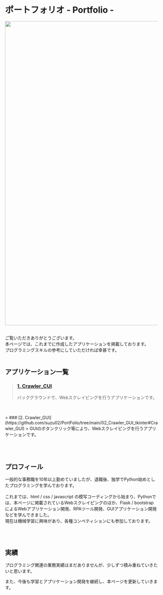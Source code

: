 # ポートフォリオ - Portfolio -
<img width="1000" hight="50" src="https://github.com/suzu02/PortFolio/assets/117723810/dc2852dd-0a1c-4218-9974-da90f82ec8d9"><br>
<br>

ご覧いただきありがとうございます。  
本ページでは、これまでに作成したアプリケーションを掲載しております。  
プログラミングスキルの参考にしていただければ幸甚です。
<br>
<br>

## アプリケーション一覧
> ### [1. Crawler_CUI](https://github.com/suzu02/PortFolio/tree/main/01_Crawler_CUI#Crawler_CUI)
> バックグラウンドで、Webスクレイピングを行うアプリケーションです。
<br>
<br>
> ### [2. Crawler_GUI](https://github.com/suzu02/PortFolio/tree/main/02_Crawler_GUI_tkinter#Crawler_GUI)
> GUIのボタンクリック等により、Webスクレイピングを行うアプリケーションです。
<br>
<br>

<br>
<br>

## プロフィール
一般的な事務職を10年以上勤めていましたが、退職後、独学でPython始めとしたプログラミングを学んでおります。
<br>
<br>
これまでは、html / css / javascript の模写コーディングから始まり、Pythonでは、本ページに掲載されているWebスクレイピングのほか、Flask / bootstrap によるWebアプリケーション開発、RPAツール開発、GUIアプリケーション開発などを学んできました。  
現在は機械学習に興味があり、各種コンペティションにも参加しております。

<br>
<br>

## 実績
プログラミング関連の業務実績はまだありませんが、少しずつ積み重ねていきたいと思います。  

また、今後も学習とアプリケーション開発を継続し、本ページを更新していきます。
